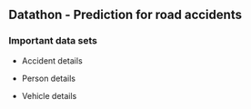 ## Datathon - Prediction for road accidents ##
### Important data sets ###

- Accident details

- Person details
  
- Vehicle details

